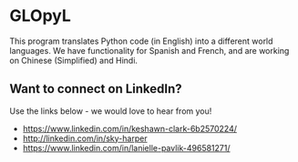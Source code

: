 # GLOpyL
This program translates Python code (in English) into a different world languages. We have functionality for Spanish and French, and are working on Chinese (Simplified) and Hindi.

## Want to connect on LinkedIn?
Use the links below - we would love to hear from you!

- https://www.linkedin.com/in/keshawn-clark-6b2570224/
- http://linkedin.com/in/sky-harper
- https://www.linkedin.com/in/lanielle-pavlik-496581271/
